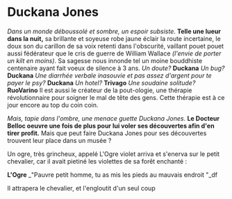 # Duckana Jones
_Dans un monde déboussolé et sombre, un espoir subsiste._
**Telle une lueur dans la nuit,**
sa brillante et soyeuse robe jaune éclair la route incertaine, le doux son du carillon de sa voix retenti dans l'obscurité, vaillant
pouet pouet aussi fédérateur que le cris de guerre de William Wallace _(l'envie de porter un kilt en moins)_.
Sa sagesse nous innonde tel un moine bouddhiste centenaire ayant fait voeux de silence à 3 ans.
_Un doute?_ **Duckana**
_Un bug?_ **Duckana**
_Une diarrhée verbale inasouvie et pas assez d'argent pour te payer le psy?_ **Duckana**
_Un hotel?_ **Trivago**
_Une soudaine solitude?_ **RuoVarino**
Il est aussi le créateur de la pout-ologie, une thérapie révolutionnaire pour soigner le mal de tête des gens. Cette thérapie est à ce jour encore au top du coin coin.


_Mais, tapie dans l'ombre, une menace guette Duckana Jones._
**Le Docteur Belloc oeuvre une fois de plus pour lui voler ses découvertes afin d'en tirer profit.**
Mais que peut faire Duckana Jones pour ses découvertes trouvent leur place dans un musée ?


Un ogre, très grincheux, appelé L'Ogre violet arriva et s'enerva
sur le petit chevalier, car il avait pietiné les violettes
de sa forêt enchanté :

**L'Ogre** _"Pauvre petit homme, tu as mis les pieds au mauvais endroit "_df

Il attrapera le chevalier, et l'engloutit d'un seul coup